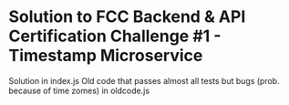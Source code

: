 # Solution to FCC Backend & API Certification Challenge #1 - Timestamp Microservice

Solution in index.js
Old code that passes almost all tests but bugs (prob. because of time zomes) in oldcode.js
